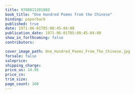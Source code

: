 ```yaml
---
title: 9780811201803
book_title: "One Hundred Poems from the Chinese"
binding: paperback
published: true
date: 1971-06-01T05:00:45-04:00
publication_date: 1971-06-01T05:00:45-04:00
show_in_forthcoming: false
contributors:

cover_image_path: One_Hundred_Poems_From_The_Chinese.jpg
forsale: false
saleprice:
shipping_charge:
price_us: 14.95
price_cn:
trim_size:
page_count: 160
---
```


